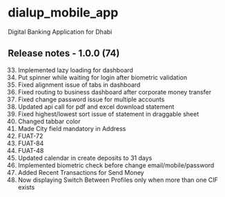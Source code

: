 # dialup_mobile_app

Digital Banking Application for Dhabi

## Release notes - 1.0.0 (74)

33. Implemented lazy loading for dashboard
34. Put spinner while waiting for login after biometric validation
35. Fixed alignment issue of tabs in dashboard
36. Fixed routing to business dashboard after corporate money transfer
37. Fixed change password issue for multiple accounts
38. Updated api call for pdf and excel download statement
39. Fixed highest/lowest sort issue of statement in draggable sheet
40. Changed tabbar color
41. Made City field mandatory in Address
42. FUAT-72
43. FUAT-84
44. FUAT-48
45. Updated calendar in create deposits to 31 days
46. Implemented biometric check before change email/mobile/password
47. Added Recent Transactions for Send Money
48. Now displaying Switch Between Profiles only when more than one CIF exists
